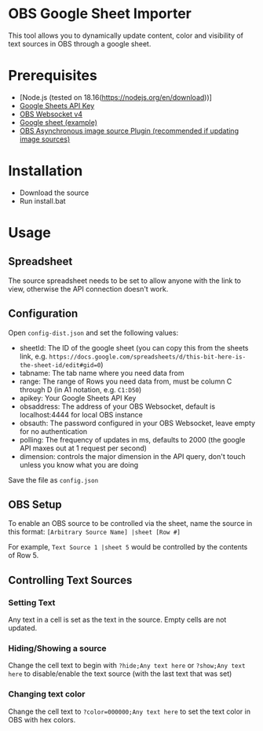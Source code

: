 # OBS Google Sheet Importer
This tool allows you to dynamically update content, color and visibility of text sources in OBS through a google sheet.

# Prerequisites
- [Node.js (tested on 18.16(https://nodejs.org/en/download))]
- [Google Sheets API Key](https://developers.google.com/sheets/api/guides/authorizing#APIKey)
- [OBS Websocket v4](https://github.com/obsproject/obs-websocket)
- [Google sheet (example)](https://docs.google.com/spreadsheets/d/1Z1MlruzHm0UYCNO4cTlcDtUdWrMaRB5gwkVy7Zthl8c/)
- [OBS Asynchronous image source Plugin (recommended if updating image sources)](https://obsproject.com/forum/resources/xobsasyncimagesource-asynchronous-image-source.1681/)

# Installation
- Download the source
- Run install.bat

# Usage
## Spreadsheet
The source spreadsheet needs to be set to allow anyone with the link to view, otherwise the API connection doesn't work.

## Configuration
Open `config-dist.json` and set the following values:
- sheetId: The ID of the google sheet (you can copy this from the sheets link, e.g. `https://docs.google.com/spreadsheets/d/this-bit-here-is-the-sheet-id/edit#gid=0`)
- tabname: The tab name where you need data from
- range: The range of Rows you need data from, must be column C through D (in A1 notation, e.g. `C1:D50`)
- apikey: Your Google Sheets API Key
- obsaddress: The address of your OBS Websocket, default is localhost:4444 for local OBS instance
- obsauth: The password configured in your OBS Websocket, leave empty for no authentication
- polling: The frequency of updates in ms, defaults to 2000 (the google API maxes out at 1 request per second)
- dimension: controls the major dimension in the API query, don't touch unless you know what you are doing

Save the file as `config.json`

## OBS Setup
To enable an OBS source to be controlled via the sheet, name the source in this format: `[Arbitrary Source Name] |sheet [Row #]`

For example, `Text Source 1 |sheet 5` would be controlled by the contents of Row 5.

## Controlling Text Sources
### Setting Text
Any text in a cell is set as the text in the source. Empty cells are not updated.
### Hiding/Showing a source
Change the cell text to begin with `?hide;Any text here` or `?show;Any text here` to disable/enable the text source (with the last text that was set)
### Changing text color
Change the cell text to `?color=000000;Any text here` to set the text color in OBS with hex colors.
